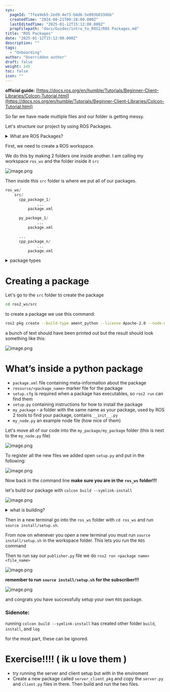 ```yaml
---
sys:
  pageId: "7fea9eb5-2ed9-4e73-b6d6-5e093b833dbb"
  createdTime: "2024-08-21T00:28:00.000Z"
  lastEditedTime: "2025-01-12T15:12:00.000Z"
  propFilepath: "docs/Guides/intro_to_ROS2/ROS Packages.md"
title: "ROS Packages"
date: "2025-01-12T15:12:00.000Z"
description: ""
tags:
  - "Onboarding"
author: "Overridden author"
draft: false
weight: 145
toc: false
icon: ""
---
```


**official guide:** [https://docs.ros.org/en/humble/Tutorials/Beginner-Client-Libraries/Colcon-Tutorial.html](https://docs.ros.org/en/humble/Tutorials/Beginner-Client-Libraries/Colcon-Tutorial.html)

So far we have made multiple files and our folder is getting messy.

Let's structure our project by using ROS Packages.

<details>

<summary>What are ROS Packages?</summary>

ROS Packages are, as the name implies, packages of code that are highly sharable between ROS developers.

They consist of a folder, `package.xml` file, and source code

```python
      cpp_package_1/
		      ... imagine much code files here ..
          package.xml
```

</details>

First, we need to create a ROS workspace.

We do this by making 2 folders one inside another. I am calling my workspace `ros_ws` and the folder inside it `src`

![image.png](https://prod-files-secure.s3.us-west-2.amazonaws.com/d518164a-d88e-44d1-a4ee-3adb3bd8bce0/70706947-fd18-4537-a67b-e12946812d31/image.png?X-Amz-Algorithm=AWS4-HMAC-SHA256&X-Amz-Content-Sha256=UNSIGNED-PAYLOAD&X-Amz-Credential=ASIAZI2LB466VPNDNCJ4%2F20250428%2Fus-west-2%2Fs3%2Faws4_request&X-Amz-Date=20250428T161029Z&X-Amz-Expires=3600&X-Amz-Security-Token=IQoJb3JpZ2luX2VjEOD%2F%2F%2F%2F%2F%2F%2F%2F%2F%2FwEaCXVzLXdlc3QtMiJGMEQCIDOQcrF1XcC%2FCPfJ8%2F%2BxCFpFg5psFIygaDOfalWxICNlAiB%2Bux8xuJEaUf1SVWKW2JJgOdlN4dcIDQphSOnLSygaKyr%2FAwh5EAAaDDYzNzQyMzE4MzgwNSIM0Zwp0I3%2B%2FmNIZYjtKtwDbLwvXW4TdctKwVy94rfgO%2BEL6Z2R%2Fj%2BpPIzSgKLl8hOxyE8xvVHKn9tfvCy2MrFVVCRixdqEsDYN0JM9wJplbZdhIu6fYR5c8tnZ9kGLbFuc6MuPU%2F%2BD1XG8ZSbfKeEmG2O3a4XanbrgaRU3GkeX8YyAghuNC6JmnhfXj5CVgGc99nwigYlGs10AaGuZsNmEwMaJdkmoJzOnnTMju4EECXYh9H6omhyZdk%2BzRsgsBwRI4BL1jVyKMlQZwnKEA6MBqU5N50s6VwotYaXA3NNoYakJq7FW5YUzXibwd3EJrfuMJXxBIxHL8RCa0l0E3sbXN3N0ghLViykaouyMP6gFoDABUMcYGyzD3KE6WBVxWvtbFGvG2E2xnOEXL5jZbY6tyl6LezV1d%2FHBUz1J%2FlgE7l85uGAjQg%2Bo0BuWB03UQNWH6pMJ11ymfk95qkSZ103gdzNGNKY%2BxxZFb0XXEDfr8wzVgBdtMvVCkRYfr9IslH%2F5Hc2laO9yMBM44hS2lggfof0%2Bw5TiQJ8GtbHj%2BxwWTDO1%2BScXHbU8FngpznR46TFTma%2BJqKZ7CYv%2FBhPMkwXwTZpwgWXdk8W7gdpaq0beOEIEgY5XnECwXPdgYoy3bTDnlVmpK7GH9o25HNwwgLu%2BwAY6pgGDrYQL4MKmgo1Dg3dQFq2yhkA8epbA9z3l8x4SUfMwyKoW9OqKWh%2FAA%2BQvfF4s3f3uydsisPxq3NuzwxVhVsyZTTxXMbjnAOGFPGazUySPff0lLIHvX6htobu6%2FbMLJlqAfJfwswOlUraRVhAlFaNuuiBhUMKoFN9ggm9SR6ynecgiJi4R9U%2FOLDCbZqtsh7jbM7mUVFtyYfYAV0I7FUG2HonWZsKQ&X-Amz-Signature=5aa562b8653e4bd53a788bc8326a03eba1592757357cce39fd9b2e3b062dc77c&X-Amz-SignedHeaders=host&x-id=GetObject)

Then inside this `src` folder is where we put all of our packages.

```python
ros_ws/
    src/
      cpp_package_1/
		      ...
          package.xml

      py_package_1/
		      ...
          package.xml

      ...
      cpp_package_n/
		      ...
          package.xml

```

<details>

<summary>package types</summary>

packages can be either `C++` or python.

the intern file structure is different for each but for this guide we will stick to creating python packages

</details>

# Creating a package

Let's go to the `src` folder to create the package

```bash
cd ros2_ws/src
```

to create a package we use this command:

```bash
ros2 pkg create --build-type ament_python --license Apache-2.0 --node-name my_node my_package
```

a bunch of text should have been printed out but the result should look something like this:

![image.png](https://prod-files-secure.s3.us-west-2.amazonaws.com/d518164a-d88e-44d1-a4ee-3adb3bd8bce0/e6cf1e3f-8512-4a3e-b131-079f800bf3e8/image.png?X-Amz-Algorithm=AWS4-HMAC-SHA256&X-Amz-Content-Sha256=UNSIGNED-PAYLOAD&X-Amz-Credential=ASIAZI2LB466VPNDNCJ4%2F20250428%2Fus-west-2%2Fs3%2Faws4_request&X-Amz-Date=20250428T161029Z&X-Amz-Expires=3600&X-Amz-Security-Token=IQoJb3JpZ2luX2VjEOD%2F%2F%2F%2F%2F%2F%2F%2F%2F%2FwEaCXVzLXdlc3QtMiJGMEQCIDOQcrF1XcC%2FCPfJ8%2F%2BxCFpFg5psFIygaDOfalWxICNlAiB%2Bux8xuJEaUf1SVWKW2JJgOdlN4dcIDQphSOnLSygaKyr%2FAwh5EAAaDDYzNzQyMzE4MzgwNSIM0Zwp0I3%2B%2FmNIZYjtKtwDbLwvXW4TdctKwVy94rfgO%2BEL6Z2R%2Fj%2BpPIzSgKLl8hOxyE8xvVHKn9tfvCy2MrFVVCRixdqEsDYN0JM9wJplbZdhIu6fYR5c8tnZ9kGLbFuc6MuPU%2F%2BD1XG8ZSbfKeEmG2O3a4XanbrgaRU3GkeX8YyAghuNC6JmnhfXj5CVgGc99nwigYlGs10AaGuZsNmEwMaJdkmoJzOnnTMju4EECXYh9H6omhyZdk%2BzRsgsBwRI4BL1jVyKMlQZwnKEA6MBqU5N50s6VwotYaXA3NNoYakJq7FW5YUzXibwd3EJrfuMJXxBIxHL8RCa0l0E3sbXN3N0ghLViykaouyMP6gFoDABUMcYGyzD3KE6WBVxWvtbFGvG2E2xnOEXL5jZbY6tyl6LezV1d%2FHBUz1J%2FlgE7l85uGAjQg%2Bo0BuWB03UQNWH6pMJ11ymfk95qkSZ103gdzNGNKY%2BxxZFb0XXEDfr8wzVgBdtMvVCkRYfr9IslH%2F5Hc2laO9yMBM44hS2lggfof0%2Bw5TiQJ8GtbHj%2BxwWTDO1%2BScXHbU8FngpznR46TFTma%2BJqKZ7CYv%2FBhPMkwXwTZpwgWXdk8W7gdpaq0beOEIEgY5XnECwXPdgYoy3bTDnlVmpK7GH9o25HNwwgLu%2BwAY6pgGDrYQL4MKmgo1Dg3dQFq2yhkA8epbA9z3l8x4SUfMwyKoW9OqKWh%2FAA%2BQvfF4s3f3uydsisPxq3NuzwxVhVsyZTTxXMbjnAOGFPGazUySPff0lLIHvX6htobu6%2FbMLJlqAfJfwswOlUraRVhAlFaNuuiBhUMKoFN9ggm9SR6ynecgiJi4R9U%2FOLDCbZqtsh7jbM7mUVFtyYfYAV0I7FUG2HonWZsKQ&X-Amz-Signature=6575a591723811618884bdf105d106c093f4ec9f72f5f1a26ab958cacc67df7e&X-Amz-SignedHeaders=host&x-id=GetObject)

# What’s inside a python package

- `package.xml` file containing meta-information about the package
- `resource/<package_name>` marker file for the package
- `setup.cfg` is required when a package has executables, so `ros2 run` can find them
- `setup.py` containing instructions for how to install the package
- `my_package` - a folder with the same name as your package, used by ROS 2 tools to find your package, contains `__init__.py`
- `my_node.py` an example node file (how nice of them)

Let's move all of our code into the `my_package/my_package` folder (this is next to the `my_node.py` file)

![image.png](https://prod-files-secure.s3.us-west-2.amazonaws.com/d518164a-d88e-44d1-a4ee-3adb3bd8bce0/9ce58f11-0da9-4d3e-b86d-506a9685d378/image.png?X-Amz-Algorithm=AWS4-HMAC-SHA256&X-Amz-Content-Sha256=UNSIGNED-PAYLOAD&X-Amz-Credential=ASIAZI2LB466VPNDNCJ4%2F20250428%2Fus-west-2%2Fs3%2Faws4_request&X-Amz-Date=20250428T161029Z&X-Amz-Expires=3600&X-Amz-Security-Token=IQoJb3JpZ2luX2VjEOD%2F%2F%2F%2F%2F%2F%2F%2F%2F%2FwEaCXVzLXdlc3QtMiJGMEQCIDOQcrF1XcC%2FCPfJ8%2F%2BxCFpFg5psFIygaDOfalWxICNlAiB%2Bux8xuJEaUf1SVWKW2JJgOdlN4dcIDQphSOnLSygaKyr%2FAwh5EAAaDDYzNzQyMzE4MzgwNSIM0Zwp0I3%2B%2FmNIZYjtKtwDbLwvXW4TdctKwVy94rfgO%2BEL6Z2R%2Fj%2BpPIzSgKLl8hOxyE8xvVHKn9tfvCy2MrFVVCRixdqEsDYN0JM9wJplbZdhIu6fYR5c8tnZ9kGLbFuc6MuPU%2F%2BD1XG8ZSbfKeEmG2O3a4XanbrgaRU3GkeX8YyAghuNC6JmnhfXj5CVgGc99nwigYlGs10AaGuZsNmEwMaJdkmoJzOnnTMju4EECXYh9H6omhyZdk%2BzRsgsBwRI4BL1jVyKMlQZwnKEA6MBqU5N50s6VwotYaXA3NNoYakJq7FW5YUzXibwd3EJrfuMJXxBIxHL8RCa0l0E3sbXN3N0ghLViykaouyMP6gFoDABUMcYGyzD3KE6WBVxWvtbFGvG2E2xnOEXL5jZbY6tyl6LezV1d%2FHBUz1J%2FlgE7l85uGAjQg%2Bo0BuWB03UQNWH6pMJ11ymfk95qkSZ103gdzNGNKY%2BxxZFb0XXEDfr8wzVgBdtMvVCkRYfr9IslH%2F5Hc2laO9yMBM44hS2lggfof0%2Bw5TiQJ8GtbHj%2BxwWTDO1%2BScXHbU8FngpznR46TFTma%2BJqKZ7CYv%2FBhPMkwXwTZpwgWXdk8W7gdpaq0beOEIEgY5XnECwXPdgYoy3bTDnlVmpK7GH9o25HNwwgLu%2BwAY6pgGDrYQL4MKmgo1Dg3dQFq2yhkA8epbA9z3l8x4SUfMwyKoW9OqKWh%2FAA%2BQvfF4s3f3uydsisPxq3NuzwxVhVsyZTTxXMbjnAOGFPGazUySPff0lLIHvX6htobu6%2FbMLJlqAfJfwswOlUraRVhAlFaNuuiBhUMKoFN9ggm9SR6ynecgiJi4R9U%2FOLDCbZqtsh7jbM7mUVFtyYfYAV0I7FUG2HonWZsKQ&X-Amz-Signature=32f9ecd1c7f7bfb7c0e689d4345605330a9e13d8ea1607ec97607806aba76746&X-Amz-SignedHeaders=host&x-id=GetObject)

To register all the new files we added open `setup.py` and put in the following:

![image.png](https://prod-files-secure.s3.us-west-2.amazonaws.com/d518164a-d88e-44d1-a4ee-3adb3bd8bce0/1cd7c262-4cae-4496-9d75-c178537d24a2/image.png?X-Amz-Algorithm=AWS4-HMAC-SHA256&X-Amz-Content-Sha256=UNSIGNED-PAYLOAD&X-Amz-Credential=ASIAZI2LB466VPNDNCJ4%2F20250428%2Fus-west-2%2Fs3%2Faws4_request&X-Amz-Date=20250428T161029Z&X-Amz-Expires=3600&X-Amz-Security-Token=IQoJb3JpZ2luX2VjEOD%2F%2F%2F%2F%2F%2F%2F%2F%2F%2FwEaCXVzLXdlc3QtMiJGMEQCIDOQcrF1XcC%2FCPfJ8%2F%2BxCFpFg5psFIygaDOfalWxICNlAiB%2Bux8xuJEaUf1SVWKW2JJgOdlN4dcIDQphSOnLSygaKyr%2FAwh5EAAaDDYzNzQyMzE4MzgwNSIM0Zwp0I3%2B%2FmNIZYjtKtwDbLwvXW4TdctKwVy94rfgO%2BEL6Z2R%2Fj%2BpPIzSgKLl8hOxyE8xvVHKn9tfvCy2MrFVVCRixdqEsDYN0JM9wJplbZdhIu6fYR5c8tnZ9kGLbFuc6MuPU%2F%2BD1XG8ZSbfKeEmG2O3a4XanbrgaRU3GkeX8YyAghuNC6JmnhfXj5CVgGc99nwigYlGs10AaGuZsNmEwMaJdkmoJzOnnTMju4EECXYh9H6omhyZdk%2BzRsgsBwRI4BL1jVyKMlQZwnKEA6MBqU5N50s6VwotYaXA3NNoYakJq7FW5YUzXibwd3EJrfuMJXxBIxHL8RCa0l0E3sbXN3N0ghLViykaouyMP6gFoDABUMcYGyzD3KE6WBVxWvtbFGvG2E2xnOEXL5jZbY6tyl6LezV1d%2FHBUz1J%2FlgE7l85uGAjQg%2Bo0BuWB03UQNWH6pMJ11ymfk95qkSZ103gdzNGNKY%2BxxZFb0XXEDfr8wzVgBdtMvVCkRYfr9IslH%2F5Hc2laO9yMBM44hS2lggfof0%2Bw5TiQJ8GtbHj%2BxwWTDO1%2BScXHbU8FngpznR46TFTma%2BJqKZ7CYv%2FBhPMkwXwTZpwgWXdk8W7gdpaq0beOEIEgY5XnECwXPdgYoy3bTDnlVmpK7GH9o25HNwwgLu%2BwAY6pgGDrYQL4MKmgo1Dg3dQFq2yhkA8epbA9z3l8x4SUfMwyKoW9OqKWh%2FAA%2BQvfF4s3f3uydsisPxq3NuzwxVhVsyZTTxXMbjnAOGFPGazUySPff0lLIHvX6htobu6%2FbMLJlqAfJfwswOlUraRVhAlFaNuuiBhUMKoFN9ggm9SR6ynecgiJi4R9U%2FOLDCbZqtsh7jbM7mUVFtyYfYAV0I7FUG2HonWZsKQ&X-Amz-Signature=cca2148b513b10b3bf6d036a3b06a240bf96b6d78ea2dfc64bbe6f6dfd1b6720&X-Amz-SignedHeaders=host&x-id=GetObject)

Now back in the command line **make sure you are in the** **`ros_ws`** **folder!!!**

let's build our package with `colcon build --symlink-install`

![image.png](https://prod-files-secure.s3.us-west-2.amazonaws.com/d518164a-d88e-44d1-a4ee-3adb3bd8bce0/2f2a0d27-b173-48fd-b189-5f5c0ce65619/image.png?X-Amz-Algorithm=AWS4-HMAC-SHA256&X-Amz-Content-Sha256=UNSIGNED-PAYLOAD&X-Amz-Credential=ASIAZI2LB466VPNDNCJ4%2F20250428%2Fus-west-2%2Fs3%2Faws4_request&X-Amz-Date=20250428T161029Z&X-Amz-Expires=3600&X-Amz-Security-Token=IQoJb3JpZ2luX2VjEOD%2F%2F%2F%2F%2F%2F%2F%2F%2F%2FwEaCXVzLXdlc3QtMiJGMEQCIDOQcrF1XcC%2FCPfJ8%2F%2BxCFpFg5psFIygaDOfalWxICNlAiB%2Bux8xuJEaUf1SVWKW2JJgOdlN4dcIDQphSOnLSygaKyr%2FAwh5EAAaDDYzNzQyMzE4MzgwNSIM0Zwp0I3%2B%2FmNIZYjtKtwDbLwvXW4TdctKwVy94rfgO%2BEL6Z2R%2Fj%2BpPIzSgKLl8hOxyE8xvVHKn9tfvCy2MrFVVCRixdqEsDYN0JM9wJplbZdhIu6fYR5c8tnZ9kGLbFuc6MuPU%2F%2BD1XG8ZSbfKeEmG2O3a4XanbrgaRU3GkeX8YyAghuNC6JmnhfXj5CVgGc99nwigYlGs10AaGuZsNmEwMaJdkmoJzOnnTMju4EECXYh9H6omhyZdk%2BzRsgsBwRI4BL1jVyKMlQZwnKEA6MBqU5N50s6VwotYaXA3NNoYakJq7FW5YUzXibwd3EJrfuMJXxBIxHL8RCa0l0E3sbXN3N0ghLViykaouyMP6gFoDABUMcYGyzD3KE6WBVxWvtbFGvG2E2xnOEXL5jZbY6tyl6LezV1d%2FHBUz1J%2FlgE7l85uGAjQg%2Bo0BuWB03UQNWH6pMJ11ymfk95qkSZ103gdzNGNKY%2BxxZFb0XXEDfr8wzVgBdtMvVCkRYfr9IslH%2F5Hc2laO9yMBM44hS2lggfof0%2Bw5TiQJ8GtbHj%2BxwWTDO1%2BScXHbU8FngpznR46TFTma%2BJqKZ7CYv%2FBhPMkwXwTZpwgWXdk8W7gdpaq0beOEIEgY5XnECwXPdgYoy3bTDnlVmpK7GH9o25HNwwgLu%2BwAY6pgGDrYQL4MKmgo1Dg3dQFq2yhkA8epbA9z3l8x4SUfMwyKoW9OqKWh%2FAA%2BQvfF4s3f3uydsisPxq3NuzwxVhVsyZTTxXMbjnAOGFPGazUySPff0lLIHvX6htobu6%2FbMLJlqAfJfwswOlUraRVhAlFaNuuiBhUMKoFN9ggm9SR6ynecgiJi4R9U%2FOLDCbZqtsh7jbM7mUVFtyYfYAV0I7FUG2HonWZsKQ&X-Amz-Signature=03f694d7a27195ed639d23d3fce309b46d2d63055b1aca3b31ab7919a0a6f194&X-Amz-SignedHeaders=host&x-id=GetObject)

<details>

<summary>what is building?</summary>

if you are a CS major at Rose-Hulman you will learn the answer to this in CSSE132

but TLDR; is it combines all the code files into one program that can be run easily 

</details>

Then in a new terminal go into the `ros_ws` folder with `cd ros_ws` and run `source install/setup.sh`. 

From now on whenever you open a new terminal you must run `source install/setup.sh` in the workspace folder. This lets you run the `ROS` command

Then to run say our `publisher.py` file we do `ros2 run <package name> <file_name>`

![image.png](https://prod-files-secure.s3.us-west-2.amazonaws.com/d518164a-d88e-44d1-a4ee-3adb3bd8bce0/4f4b1219-3a44-4632-aa0a-ce3471699f59/image.png?X-Amz-Algorithm=AWS4-HMAC-SHA256&X-Amz-Content-Sha256=UNSIGNED-PAYLOAD&X-Amz-Credential=ASIAZI2LB466VPNDNCJ4%2F20250428%2Fus-west-2%2Fs3%2Faws4_request&X-Amz-Date=20250428T161029Z&X-Amz-Expires=3600&X-Amz-Security-Token=IQoJb3JpZ2luX2VjEOD%2F%2F%2F%2F%2F%2F%2F%2F%2F%2FwEaCXVzLXdlc3QtMiJGMEQCIDOQcrF1XcC%2FCPfJ8%2F%2BxCFpFg5psFIygaDOfalWxICNlAiB%2Bux8xuJEaUf1SVWKW2JJgOdlN4dcIDQphSOnLSygaKyr%2FAwh5EAAaDDYzNzQyMzE4MzgwNSIM0Zwp0I3%2B%2FmNIZYjtKtwDbLwvXW4TdctKwVy94rfgO%2BEL6Z2R%2Fj%2BpPIzSgKLl8hOxyE8xvVHKn9tfvCy2MrFVVCRixdqEsDYN0JM9wJplbZdhIu6fYR5c8tnZ9kGLbFuc6MuPU%2F%2BD1XG8ZSbfKeEmG2O3a4XanbrgaRU3GkeX8YyAghuNC6JmnhfXj5CVgGc99nwigYlGs10AaGuZsNmEwMaJdkmoJzOnnTMju4EECXYh9H6omhyZdk%2BzRsgsBwRI4BL1jVyKMlQZwnKEA6MBqU5N50s6VwotYaXA3NNoYakJq7FW5YUzXibwd3EJrfuMJXxBIxHL8RCa0l0E3sbXN3N0ghLViykaouyMP6gFoDABUMcYGyzD3KE6WBVxWvtbFGvG2E2xnOEXL5jZbY6tyl6LezV1d%2FHBUz1J%2FlgE7l85uGAjQg%2Bo0BuWB03UQNWH6pMJ11ymfk95qkSZ103gdzNGNKY%2BxxZFb0XXEDfr8wzVgBdtMvVCkRYfr9IslH%2F5Hc2laO9yMBM44hS2lggfof0%2Bw5TiQJ8GtbHj%2BxwWTDO1%2BScXHbU8FngpznR46TFTma%2BJqKZ7CYv%2FBhPMkwXwTZpwgWXdk8W7gdpaq0beOEIEgY5XnECwXPdgYoy3bTDnlVmpK7GH9o25HNwwgLu%2BwAY6pgGDrYQL4MKmgo1Dg3dQFq2yhkA8epbA9z3l8x4SUfMwyKoW9OqKWh%2FAA%2BQvfF4s3f3uydsisPxq3NuzwxVhVsyZTTxXMbjnAOGFPGazUySPff0lLIHvX6htobu6%2FbMLJlqAfJfwswOlUraRVhAlFaNuuiBhUMKoFN9ggm9SR6ynecgiJi4R9U%2FOLDCbZqtsh7jbM7mUVFtyYfYAV0I7FUG2HonWZsKQ&X-Amz-Signature=ea4cbfa36385a0725916a7684e57bc233866270bb9c0196307447cb08bf38133&X-Amz-SignedHeaders=host&x-id=GetObject)

**remember to run** **`source install/setup.sh`** **for the subscriber!!!**

![image.png](https://prod-files-secure.s3.us-west-2.amazonaws.com/d518164a-d88e-44d1-a4ee-3adb3bd8bce0/02121119-dad4-49ec-8356-c956108b4243/image.png?X-Amz-Algorithm=AWS4-HMAC-SHA256&X-Amz-Content-Sha256=UNSIGNED-PAYLOAD&X-Amz-Credential=ASIAZI2LB466VPNDNCJ4%2F20250428%2Fus-west-2%2Fs3%2Faws4_request&X-Amz-Date=20250428T161029Z&X-Amz-Expires=3600&X-Amz-Security-Token=IQoJb3JpZ2luX2VjEOD%2F%2F%2F%2F%2F%2F%2F%2F%2F%2FwEaCXVzLXdlc3QtMiJGMEQCIDOQcrF1XcC%2FCPfJ8%2F%2BxCFpFg5psFIygaDOfalWxICNlAiB%2Bux8xuJEaUf1SVWKW2JJgOdlN4dcIDQphSOnLSygaKyr%2FAwh5EAAaDDYzNzQyMzE4MzgwNSIM0Zwp0I3%2B%2FmNIZYjtKtwDbLwvXW4TdctKwVy94rfgO%2BEL6Z2R%2Fj%2BpPIzSgKLl8hOxyE8xvVHKn9tfvCy2MrFVVCRixdqEsDYN0JM9wJplbZdhIu6fYR5c8tnZ9kGLbFuc6MuPU%2F%2BD1XG8ZSbfKeEmG2O3a4XanbrgaRU3GkeX8YyAghuNC6JmnhfXj5CVgGc99nwigYlGs10AaGuZsNmEwMaJdkmoJzOnnTMju4EECXYh9H6omhyZdk%2BzRsgsBwRI4BL1jVyKMlQZwnKEA6MBqU5N50s6VwotYaXA3NNoYakJq7FW5YUzXibwd3EJrfuMJXxBIxHL8RCa0l0E3sbXN3N0ghLViykaouyMP6gFoDABUMcYGyzD3KE6WBVxWvtbFGvG2E2xnOEXL5jZbY6tyl6LezV1d%2FHBUz1J%2FlgE7l85uGAjQg%2Bo0BuWB03UQNWH6pMJ11ymfk95qkSZ103gdzNGNKY%2BxxZFb0XXEDfr8wzVgBdtMvVCkRYfr9IslH%2F5Hc2laO9yMBM44hS2lggfof0%2Bw5TiQJ8GtbHj%2BxwWTDO1%2BScXHbU8FngpznR46TFTma%2BJqKZ7CYv%2FBhPMkwXwTZpwgWXdk8W7gdpaq0beOEIEgY5XnECwXPdgYoy3bTDnlVmpK7GH9o25HNwwgLu%2BwAY6pgGDrYQL4MKmgo1Dg3dQFq2yhkA8epbA9z3l8x4SUfMwyKoW9OqKWh%2FAA%2BQvfF4s3f3uydsisPxq3NuzwxVhVsyZTTxXMbjnAOGFPGazUySPff0lLIHvX6htobu6%2FbMLJlqAfJfwswOlUraRVhAlFaNuuiBhUMKoFN9ggm9SR6ynecgiJi4R9U%2FOLDCbZqtsh7jbM7mUVFtyYfYAV0I7FUG2HonWZsKQ&X-Amz-Signature=116f3660d1908cce48f29856fa6761306b65d719c9a4e10cb7c9c595b03e98f1&X-Amz-SignedHeaders=host&x-id=GetObject)

and congrats you have successfully setup your own `ROS` package.

### Sidenote:

running `colcon build --symlink-install` has created other folder `build`, `install`, and `log`

for the most part, these can be ignored.

# Exercise!!!! ( ik u love them )

- try running the server and client setup but with in the enviroment
- Create a new package called `server_client_pkg` and copy the `server.py` and `client.py` files in there. Then build and run the two files.
